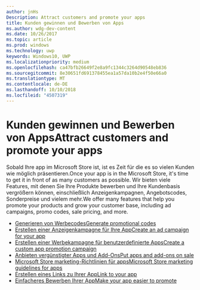 ```yaml
---
author: jnHs
Description: Attract customers and promote your apps
title: Kunden gewinnen und Bewerben von Apps
ms.author: wdg-dev-content
ms.date: 10/26/2017
ms.topic: article
ms.prod: windows
ms.technology: uwp
keywords: Windows10, UWP
ms.localizationpriority: medium
ms.openlocfilehash: ca47bfb26649f2e8a9fc1344c3264d90548eb836
ms.sourcegitcommit: 8e30651fd691378455ea1a57da10b2e4f50e66a0
ms.translationtype: MT
ms.contentlocale: de-DE
ms.lasthandoff: 10/10/2018
ms.locfileid: "4507319"
---
```

# <a name="attract-customers-and-promote-your-apps"></a><span data-ttu-id="5cdaf-103">Kunden gewinnen und Bewerben von Apps</span><span class="sxs-lookup"><span data-stu-id="5cdaf-103">Attract customers and promote your apps</span></span>

<span data-ttu-id="5cdaf-104">Sobald Ihre app im Microsoft Store ist, ist es Zeit für die es so vielen Kunden wie möglich präsentieren.</span><span class="sxs-lookup"><span data-stu-id="5cdaf-104">Once your app is in the Microsoft Store, it's time to get it in front of as many customers as possible.</span></span> <span data-ttu-id="5cdaf-105">Wir bieten viele Features, mit denen Sie Ihre Produkte bewerben und Ihre Kundenbasis vergrößern können, einschließlich Anzeigenkampagnen, Angebotscodes, Sonderpreise und vielem mehr.</span><span class="sxs-lookup"><span data-stu-id="5cdaf-105">We offer many features that help you promote your products and grow your customer base, including ad campaigns, promo codes, sale pricing, and more.</span></span>

-   [<span data-ttu-id="5cdaf-106">Generieren von Werbecodes</span><span class="sxs-lookup"><span data-stu-id="5cdaf-106">Generate promotional codes</span></span>](generate-promotional-codes.md)
-   [<span data-ttu-id="5cdaf-107">Erstellen einer Anzeigenkampagne für Ihre App</span><span class="sxs-lookup"><span data-stu-id="5cdaf-107">Create an ad campaign for your app</span></span>](create-an-ad-campaign-for-your-app.md)
-   [<span data-ttu-id="5cdaf-108">Erstellen einer Werbekampagne für benutzerdefinierte Apps</span><span class="sxs-lookup"><span data-stu-id="5cdaf-108">Create a custom app promotion campaign</span></span>](create-a-custom-app-promotion-campaign.md)
-   [<span data-ttu-id="5cdaf-109">Anbieten vergünstigter Apps und Add-Ons</span><span class="sxs-lookup"><span data-stu-id="5cdaf-109">Put apps and add-ons on sale</span></span>](put-apps-and-add-ons-on-sale.md)
-   [<span data-ttu-id="5cdaf-110">Microsoft Store marketing-Richtlinien für apps</span><span class="sxs-lookup"><span data-stu-id="5cdaf-110">Microsoft Store marketing guidelines for apps</span></span>](app-marketing-guidelines.md)
-   [<span data-ttu-id="5cdaf-111">Erstellen eines Links zu Ihrer App</span><span class="sxs-lookup"><span data-stu-id="5cdaf-111">Link to your app</span></span>](link-to-your-app.md)
-   [<span data-ttu-id="5cdaf-112">Einfacheres Bewerben Ihrer App</span><span class="sxs-lookup"><span data-stu-id="5cdaf-112">Make your app easier to promote</span></span>](make-your-app-easier-to-promote.md)

 

 
